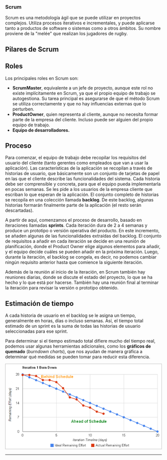 ### Scrum


Scrum es una metodología ágil que se puede utilizar en proyectos complejos. Utiliza procesos iterativos e incrementales, y puede aplicarse tanto a productos de software o sistemas como a otros ámbitos. Su nombre proviene de la "melée" que realizan los jugadores de rugby.

## **Pilares de Scrum**

## **Roles**

Los principales roles en Scrum son:

- **ScrumMaster**, equivalente a un jefe de proyecto, aunque este rol no existe implícitamente en Scrum, ya que el propio equipo de trabajo se autogestiona. Su tarea principal es asegurarse de que el método Scrum se utiliza correctamente y que no hay influencias externas que lo perturben.
- **ProductOwner**, quien representa al cliente, aunque no necesita formar parte de la empresa del cliente. Incluso puede ser alguien del propio equipo de trabajo.
- **Equipo de desarrolladores.**

## **Proceso**

Para comenzar, el equipo de trabajo debe recopilar los requisitos del usuario del cliente (tanto gerentes como empleados que van a usar la aplicación). Las características de la aplicación se recopilan a través de historias de usuario, que básicamente son un conjunto de tarjetas de papel en las que el cliente describe las funcionalidades del sistema. Cada historia debe ser comprensible y concreta, para que el equipo pueda implementarla en pocas semanas. Se les pide a los usuarios de la empresa cliente que escriban lo que esperan de la aplicación. El conjunto completo de historias se recopila en una colección llamada **backlog**. De este backlog, algunas historias formarán finalmente parte de la aplicación (el resto serán descartadas).

A partir de aquí, comenzamos el proceso de desarrollo, basado en iteraciones llamadas **sprints**. Cada iteración dura de 2 a 4 semanas y produce un prototipo o versión operativa del producto. En este incremento, se añaden algunas de las funcionalidades extraídas del backlog. El conjunto de requisitos a añadir en cada iteración se decide en una reunión de planificación, donde el Product Owner elige algunos elementos para añadir, y el equipo decide cuáles se pueden añadir en la próxima iteración. Luego, durante la iteración, el backlog se congela, es decir, no podemos cambiar ningún requisito anterior hasta que comience la siguiente iteración.

Además de la reunión al inicio de la iteración, en Scrum también hay reuniones diarias, donde se discute el estado del proyecto, lo que se ha hecho y lo que está por hacerse. También hay una reunión final al terminar la iteración para revisar la versión o prototipo obtenido.

## **Estimación de tiempo**

A cada historia de usuario en el backlog se le asigna un tiempo, generalmente en horas, días o incluso semanas. Así, el tiempo total estimado de un sprint es la suma de todas las historias de usuario seleccionadas para ese sprint.

Para determinar si el tiempo estimado total difiere mucho del tiempo real, podemos usar algunas herramientas adicionales, como los **gráficos de quemado** (*burndown charts*), que nos ayudan de manera gráfica a determinar qué medidas se pueden tomar para reducir esta diferencia.

<p align="center">
  <img src="/burndown_charts.png">
</p>

---
